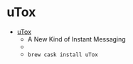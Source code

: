 # uTox
- [uTox](https://www.tox.chat/)
  -  A New Kind of Instant Messaging
  - 
  - `brew cask install uTox`
